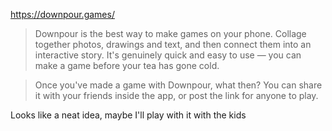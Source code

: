 https://downpour.games/

> Downpour is the best way to make games on your phone. Collage together photos, drawings and text, and then connect them into an interactive story. It's genuinely quick and easy to use — you can make a game before your tea has gone cold.

> Once you've made a game with Downpour, what then? You can share it with your friends inside the app, or post the link for anyone to play.

Looks like a neat idea, maybe I'll play with it with the kids